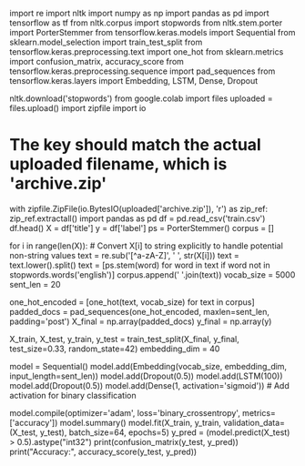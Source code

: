 import re
import nltk
import numpy as np
import pandas as pd
import tensorflow as tf
from nltk.corpus import stopwords
from nltk.stem.porter import PorterStemmer
from tensorflow.keras.models import Sequential
from sklearn.model_selection import train_test_split
from tensorflow.keras.preprocessing.text import one_hot
from sklearn.metrics import confusion_matrix, accuracy_score
from tensorflow.keras.preprocessing.sequence import pad_sequences
from tensorflow.keras.layers import Embedding, LSTM, Dense, Dropout

nltk.download('stopwords')
from google.colab import files
uploaded = files.upload()
import zipfile
import io

# The key should match the actual uploaded filename, which is 'archive.zip'
with zipfile.ZipFile(io.BytesIO(uploaded['archive.zip']), 'r') as zip_ref:
    zip_ref.extractall()
import pandas as pd
df = pd.read_csv('train.csv')
df.head()
X = df['title']
y = df['label']
ps = PorterStemmer()
corpus = []

for i in range(len(X)):
    # Convert X[i] to string explicitly to handle potential non-string values
    text = re.sub('[^a-zA-Z]', ' ', str(X[i]))
    text = text.lower().split()
    text = [ps.stem(word) for word in text if word not in stopwords.words('english')]
    corpus.append(' '.join(text))
vocab_size = 5000
sent_len = 20

one_hot_encoded = [one_hot(text, vocab_size) for text in corpus]
padded_docs = pad_sequences(one_hot_encoded, maxlen=sent_len, padding='post')
X_final = np.array(padded_docs)
y_final = np.array(y)

X_train, X_test, y_train, y_test = train_test_split(X_final, y_final, test_size=0.33, random_state=42)
embedding_dim = 40

model = Sequential()
model.add(Embedding(vocab_size, embedding_dim, input_length=sent_len))
model.add(Dropout(0.5))
model.add(LSTM(100))
model.add(Dropout(0.5))
model.add(Dense(1, activation='sigmoid'))  # Add activation for binary classification

model.compile(optimizer='adam', loss='binary_crossentropy', metrics=['accuracy'])
model.summary()
model.fit(X_train, y_train, validation_data=(X_test, y_test), batch_size=64, epochs=5)
y_pred = (model.predict(X_test) > 0.5).astype("int32")
print(confusion_matrix(y_test, y_pred))
print("Accuracy:", accuracy_score(y_test, y_pred))
